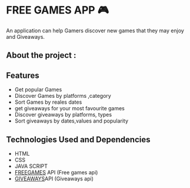 # FREE GAMES APP 🎮

An application can help Gamers discover new games that they may enjoy and Giveaways.

## About the project :

## Features

- Get popular Games
- Discover Games by platforms ,category
- Sort Games by reales dates
- get giveaways for your most favourite games
- Discover giveaways by platforms, types
- Sort giveaways by dates,values and popularity

## Technologies Used and Dependencies

- HTML
- CSS
- JAVA SCRIPT
- [FREEGAMES](https://www.freetogame.com/api-doc) API (Free games api)
- [GIVEAWAYS](https://www.gamerpower.com/api-read)API (Giveaways api)

